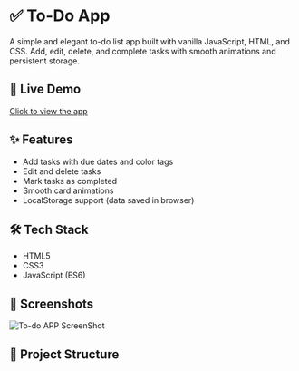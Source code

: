 # ✅ To-Do App

A simple and elegant to-do list app built with vanilla JavaScript, HTML, and CSS. Add, edit, delete, and complete tasks with smooth animations and persistent storage.

## 🚀 Live Demo
[Click to view the app](https://your-username.github.io/todo-app-vanilla-js/)

## ✨ Features
- Add tasks with due dates and color tags
- Edit and delete tasks
- Mark tasks as completed
- Smooth card animations
- LocalStorage support (data saved in browser)

## 🛠️ Tech Stack
- HTML5
- CSS3
- JavaScript (ES6)

## 📸 Screenshots
![To-do APP ScreenShot](./public/to-do.PNG)

## 📂 Project Structure